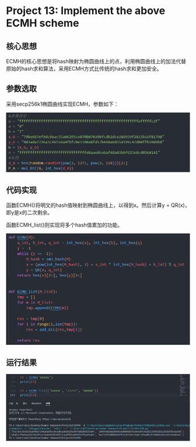 # Project 13: Implement the above ECMH scheme

## 核心思想

ECMH的核心思想是将hash映射为椭圆曲线上的点，利用椭圆曲线上的加法代替原始的hash求和算法，采用ECMH方式比传统的hash求和更加安全。

## 参数选取

采用secp256k1椭圆曲线实现ECMH，参数如下：

![Alt text](3.png)

## 代码实现

函数ECMH()将明文的hash值映射到椭圆曲线上，以得到x。然后计算y = QR(x)，即y是x的二次剩余。

函数ECMH_list()则实现将多个hash值累加的功能。

![Alt text](1.png)

## 运行结果

![Alt text](2.png)

